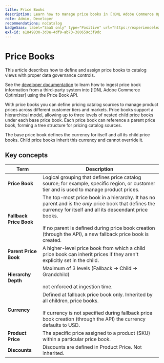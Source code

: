 ```yaml
---
title: Price Books
description: Learn how to manage price books in [!DNL Adobe Commerce Optimizer].
role: Admin, Developer
recommendations: noCatalog
badgeSaas: label="SaaS only" type="Positive" url="https://experienceleague.adobe.com/en/docs/commerce/user-guides/product-solutions" tooltip="Applies to Adobe Commerce as a Cloud Service and Adobe Commerce Optimizer projects only (Adobe-managed SaaS infrastructure)."
exl-id: a1849830-3d0e-4df9-ab73-380659c3f9dc
---
```

# Price Books

This article describes how to define and assign price books to catalog views with proper data governance controls.

See the [developer documentation](https://developer.adobe.com/commerce/services/reference/rest/#tag/Price-Books) to learn how to ingest price book information from a third-party system into [!DNL Adobe Commerce Optimizer] using the Price Book API.

With price books you can define pricing catalog sources to manage product prices across different customer tiers and markets. Price books support a hierarchical model, allowing up to three levels of nested child price books under each base price book. Each price book can reference a parent price book, forming a tree structure for pricing catalog sources.

The base price book defines the currency for itself and all its child price books. Child price books inherit this currency and cannot override it.

## Key concepts

| Term | Description |
|------|-------------|
| **Price Book** | Logical grouping that defines price catalog source; for example, specific region, or customer tier and is used to manage product prices. |
| **Fallback Price Book** | The top-most price book in a hierarchy. It has no parent and is the *only* price book that defines the currency for itself and all its descendant price books.<br/><br/>If no parent is defined during price book creation (through the API), a new fallback price book is created. |
| **Parent Price Book** | A higher-level price book from which a child price book can inherit prices if they aren't explicitly set in the child. |
| **Hierarchy Depth** | Maximum of 3 levels (Fallback → Child → Grandchild)<br/><br/>not enforced at ingestion time. |
| **Currency** | Defined at fallback price book only. Inherited by all children, price books.<br/><br/>If currency is not specified during fallback price book creation (through the API) the currency defaults to USD. |
| **Product Price** | The specific price assigned to a product (SKU) within a particular price book. |
| **Discounts** | Discounts are defined in Product Price. Not inherited. |
